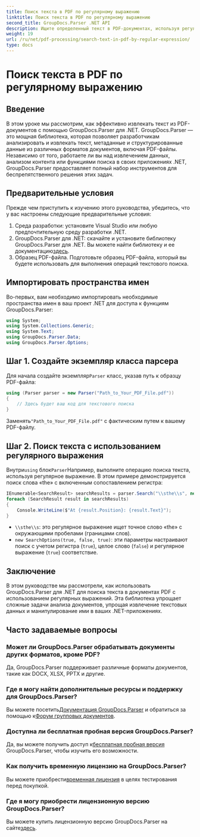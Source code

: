 ```yaml
---
title: Поиск текста в PDF по регулярному выражению
linktitle: Поиск текста в PDF по регулярному выражению
second_title: GroupDocs.Parser .NET API
description: Ищите определенный текст в PDF-документах, используя регулярные выражения с помощью GroupDocs.Parser. Извлекайте, анализируйте и манипулируйте текстом PDF без особых усилий.
weight: 19
url: /ru/net/pdf-processing/search-text-in-pdf-by-regular-expression/
type: docs
---
```

# Поиск текста в PDF по регулярному выражению

## Введение
В этом уроке мы рассмотрим, как эффективно извлекать текст из PDF-документов с помощью GroupDocs.Parser для .NET. GroupDocs.Parser — это мощная библиотека, которая позволяет разработчикам анализировать и извлекать текст, метаданные и структурированные данные из различных форматов документов, включая PDF-файлы. Независимо от того, работаете ли вы над извлечением данных, анализом контента или функциями поиска в своих приложениях .NET, GroupDocs.Parser предоставляет полный набор инструментов для беспрепятственного решения этих задач.
## Предварительные условия
Прежде чем приступить к изучению этого руководства, убедитесь, что у вас настроены следующие предварительные условия:
1. Среда разработки: установите Visual Studio или любую предпочтительную среду разработки .NET.
2.  GroupDocs.Parser для .NET: скачайте и установите библиотеку GroupDocs.Parser для .NET. Вы можете найти библиотеку и ее документацию[здесь](https://releases.groupdocs.com/parser/net/).
3. Образец PDF-файла. Подготовьте образец PDF-файла, который вы будете использовать для выполнения операций текстового поиска.

## Импортировать пространства имен
Во-первых, вам необходимо импортировать необходимые пространства имен в ваш проект .NET для доступа к функциям GroupDocs.Parser:
```csharp
using System;
using System.Collections.Generic;
using System.Text;
using GroupDocs.Parser.Data;
using GroupDocs.Parser.Options;
```
## Шаг 1. Создайте экземпляр класса парсера
 Для начала создайте экземпляр`Parser` класс, указав путь к образцу PDF-файла:
```csharp
using (Parser parser = new Parser("Path_to_Your_PDF_File.pdf"))
{
    // Здесь будет ваш код для текстового поиска
}
```
 Заменять`"Path_to_Your_PDF_File.pdf"` с фактическим путем к вашему PDF-файлу.
## Шаг 2. Поиск текста с использованием регулярного выражения
 Внутри`using` блок`Parser`Например, выполните операцию поиска текста, используя регулярное выражение. В этом примере демонстрируется поиск слова «the» с включенным сопоставлением регистра:
```csharp
IEnumerable<SearchResult> searchResults = parser.Search("\\sthe\\s", new SearchOptions(true, false, true));
foreach (SearchResult result in searchResults)
{
    Console.WriteLine($"At {result.Position}: {result.Text}");
}
```
- `\\sthe\\s`: это регулярное выражение ищет точное слово «the» с окружающими пробелами (границами слов).
- `new SearchOptions(true, false, true)`: эти параметры настраивают поиск с учетом регистра (`true`), целое слово (`false`) и регулярное выражение (`true`) соответствие.

## Заключение
В этом руководстве мы рассмотрели, как использовать GroupDocs.Parser для .NET для поиска текста в документах PDF с использованием регулярных выражений. Эта библиотека упрощает сложные задачи анализа документов, упрощая извлечение текстовых данных и манипулирование ими в ваших .NET-приложениях.

## Часто задаваемые вопросы
### Может ли GroupDocs.Parser обрабатывать документы других форматов, кроме PDF?
Да, GroupDocs.Parser поддерживает различные форматы документов, такие как DOCX, XLSX, PPTX и другие.
### Где я могу найти дополнительные ресурсы и поддержку для GroupDocs.Parser?
 Вы можете посетить[Документация GroupDocs.Parser](https://tutorials.groupdocs.com/parser/net/) и обратиться за помощью к[Форум групповых документов](https://forum.groupdocs.com/c/parser/17).
### Доступна ли бесплатная пробная версия GroupDocs.Parser?
 Да, вы можете получить доступ к[бесплатная пробная версия](https://releases.groupdocs.com/) GroupDocs.Parser, чтобы изучить его возможности.
### Как получить временную лицензию на GroupDocs.Parser?
 Вы можете приобрести[временная лицензия](https://purchase.groupdocs.com/temporary-license/) в целях тестирования перед покупкой.
### Где я могу приобрести лицензионную версию GroupDocs.Parser?
 Вы можете купить лицензионную версию GroupDocs.Parser на сайте[здесь](https://purchase.groupdocs.com/buy).